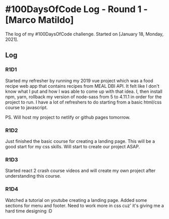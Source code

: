 # #100DaysOfCode Log - Round 1 - [Marco Matildo]

The log of my #100DaysOfCode challenge. Started on [January 18, Monday, 2021].

## Log

### R1D1 
Started my refresher by running my 2019 vue project which was a food recipe web app that contains recipes from MEAL DBI API. It felt like I don't know what I put and how I was able to come up with that idea. I, then install npm, yarn, rollback my version of node-sass from 5 to 4.11.1 in order for the project to run. I have a lot of refreshers to do starting from a basic html/css course to javascript. 

PS. Will host my project to netlify or github pages tomorrow. 

### R1D2
Just finished the basic course for creating a landing page. This will be a good start for my css skills. Will start to create our project ASAP.


### R1D3 
Started react 2 crash course videos and will create my own project after understanding this course.

### R1D4
Watched a tutorial on youtube creating a landing page. Added some sections for menu and footer. Need to work more in css cuz' it's giving me a hard time designing :D
